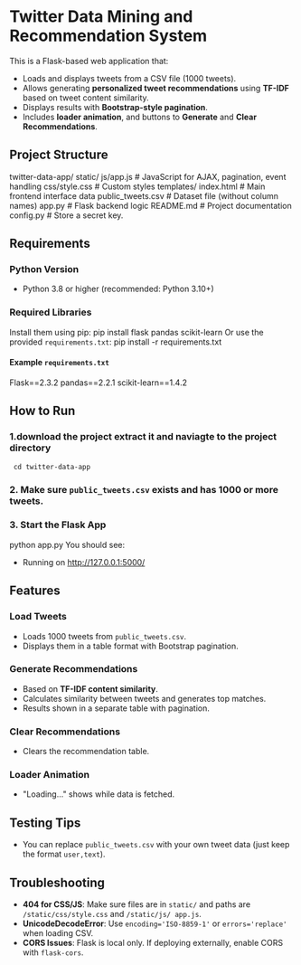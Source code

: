 # Twitter Data Mining and Recommendation System

This is a Flask-based web application that:

- Loads and displays tweets from a CSV file (1000 tweets).
- Allows generating **personalized tweet recommendations** using **TF-IDF** based on tweet content similarity.
- Displays results with **Bootstrap-style pagination**.
- Includes **loader animation**, and buttons to **Generate** and **Clear Recommendations**.


## Project Structure

twitter-data-app/
  static/
     js/app.js           # JavaScript for AJAX, pagination, event handling
     css/style.css       # Custom styles
templates/
     index.html          # Main frontend interface
data
     public_tweets.csv   # Dataset file (without column names)
app.py                   # Flask backend logic
README.md                # Project documentation
config.py                # Store a secret key.

## Requirements

### Python Version
- Python 3.8 or higher (recommended: Python 3.10+)

### Required Libraries
Install them using pip:
pip install flask pandas scikit-learn
Or use the provided `requirements.txt`:
pip install -r requirements.txt

#### Example `requirements.txt`
Flask==2.3.2
pandas==2.2.1
scikit-learn==1.4.2

## How to Run

### 1.download the project extract it and naviagte to the project directory
     cd twitter-data-app

### 2. Make sure `public_tweets.csv` exists and has 1000 or more tweets.

### 3. Start the Flask App
python app.py
You should see:
 * Running on http://127.0.0.1:5000/

## Features

### Load Tweets
- Loads 1000 tweets from `public_tweets.csv`.
- Displays them in a table format with Bootstrap pagination.

### Generate Recommendations
- Based on **TF-IDF content similarity**.
- Calculates similarity between tweets and generates top matches.
- Results shown in a separate table with pagination.

### Clear Recommendations
- Clears the recommendation table.

### Loader Animation
- "Loading..." shows while data is fetched.

## Testing Tips
- You can replace `public_tweets.csv` with your own tweet data (just keep the format `user,text`).

## Troubleshooting

- **404 for CSS/JS**: Make sure files are in `static/` and paths are `/static/css/style.css` and `/static/js/ app.js`.
- **UnicodeDecodeError**: Use `encoding='ISO-8859-1'` or `errors='replace'` when loading CSV.
- **CORS Issues**: Flask is local only. If deploying externally, enable CORS with `flask-cors`.
